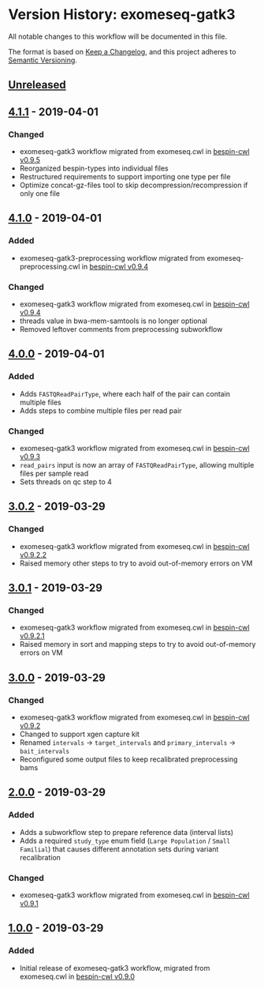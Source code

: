 # Version History: exomeseq-gatk3

All notable changes to this workflow will be documented in this file.

The format is based on [Keep a Changelog](https://keepachangelog.com/en/1.0.0/),
and this project adheres to [Semantic Versioning](https://semver.org/spec/v2.0.0.html).

## [Unreleased]

## [4.1.1] - 2019-04-01

### Changed

- exomeseq-gatk3 workflow migrated from exomeseq.cwl in [bespin-cwl v0.9.5](https://github.com/Duke-GCB/bespin-cwl/releases/tag/v0.9.5)
- Reorganized bespin-types into individual files
- Restructured requirements to support importing one type per file
- Optimize concat-gz-files tool to skip decompression/recompression if only one file

## [4.1.0] - 2019-04-01

### Added

- exomeseq-gatk3-preprocessing workflow migrated from exomeseq-preprocessing.cwl in [bespin-cwl v0.9.4](https://github.com/Duke-GCB/bespin-cwl/releases/tag/v0.9.4)

### Changed

- exomeseq-gatk3 workflow migrated from exomeseq.cwl in [bespin-cwl v0.9.4](https://github.com/Duke-GCB/bespin-cwl/releases/tag/v0.9.4)
- threads value in bwa-mem-samtools is no longer optional
- Removed leftover comments from preprocessing subworkflow

## [4.0.0] - 2019-04-01

### Added

- Adds `FASTQReadPairType`, where each half of the pair can contain multiple files
- Adds steps to combine multiple files per read pair

### Changed

- exomeseq-gatk3 workflow migrated from exomeseq.cwl in [bespin-cwl v0.9.3](https://github.com/Duke-GCB/bespin-cwl/releases/tag/v0.9.3)
- `read_pairs` input is now an array of `FASTQReadPairType`, allowing multiple files per sample read
- Sets threads on qc step to 4

## [3.0.2] - 2019-03-29

### Changed

- exomeseq-gatk3 workflow migrated from exomeseq.cwl in [bespin-cwl v0.9.2.2](https://github.com/Duke-GCB/bespin-cwl/releases/tag/v0.9.2.2)
- Raised memory other steps to try to avoid out-of-memory errors on VM

## [3.0.1] - 2019-03-29

### Changed

- exomeseq-gatk3 workflow migrated from exomeseq.cwl in [bespin-cwl v0.9.2.1](https://github.com/Duke-GCB/bespin-cwl/releases/tag/v0.9.2.1)
- Raised memory in sort and mapping steps to try to avoid out-of-memory errors on VM

## [3.0.0] - 2019-03-29

### Changed

- exomeseq-gatk3 workflow migrated from exomeseq.cwl in [bespin-cwl v0.9.2](https://github.com/Duke-GCB/bespin-cwl/releases/tag/v0.9.2)
- Changed to support xgen capture kit
- Renamed `intervals` -> `target_intervals` and `primary_intervals` -> `bait_intervals`
- Reconfigured some output files to keep recalibrated preprocessing bams

## [2.0.0] - 2019-03-29

### Added

- Adds a subworkflow step to prepare reference data (interval lists)
- Adds a required `study_type` enum field (`Large Population` / `Small Familial`) that causes different annotation sets during variant recalibration

### Changed

- exomeseq-gatk3 workflow migrated from exomeseq.cwl in [bespin-cwl v0.9.1](https://github.com/Duke-GCB/bespin-cwl/releases/tag/v0.9.1)

## [1.0.0] - 2019-03-29

### Added

- Initial release of exomeseq-gatk3 workflow, migrated from exomeseq.cwl in [bespin-cwl v0.9.0](https://github.com/Duke-GCB/bespin-cwl/releases/tag/v0.9.0)

[Unreleased]: https://github.com/bespin-workflows/exomeseq-gatk3/compare/v4.1.1...release-4.1
[4.1.1]: https://github.com/bespin-workflows/exomeseq-gatk3/compare/v4.1.1...v4.1.0
[4.1.0]: https://github.com/bespin-workflows/exomeseq-gatk3/compare/v4.1.0...v4.0.0
[4.0.0]: https://github.com/bespin-workflows/exomeseq-gatk3/compare/v4.0.0...v3.0.2
[3.0.2]: https://github.com/bespin-workflows/exomeseq-gatk3/compare/v3.0.2...v3.0.1
[3.0.1]: https://github.com/bespin-workflows/exomeseq-gatk3/compare/v3.0.1...v3.0.0
[3.0.0]: https://github.com/bespin-workflows/exomeseq-gatk3/compare/v3.0.0...v2.0.0
[2.0.0]: https://github.com/bespin-workflows/exomeseq-gatk3/compare/v2.0.0...v1.0.0
[1.0.0]: https://github.com/bespin-workflows/exomeseq-gatk3/releases/tag/v1.0.0
